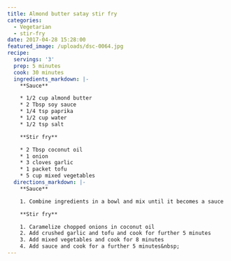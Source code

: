 ```yaml
---
title: Almond butter satay stir fry
categories:
  - Vegetarian
  - stir-fry
date: 2017-04-28 15:28:00
featured_image: /uploads/dsc-0064.jpg
recipe:
  servings: '3'
  prep: 5 minutes
  cook: 30 minutes
  ingredients_markdown: |-
    **Sauce**

    * 1/2 cup almond butter
    * 2 Tbsp soy sauce
    * 1/4 tsp paprika
    * 1/2 cup water
    * 1/2 tsp salt

    **Stir fry**

    * 2 Tbsp coconut oil
    * 1 onion
    * 3 cloves garlic
    * 1 packet tofu
    * 5 cup mixed vegetables
  directions_markdown: |-
    **Sauce**

    1. Combine ingredients in a bowl and mix until it becomes a sauce

    **Stir fry**

    1. Caramelize chopped onions in coconut oil
    2. Add crushed garlic and tofu and cook for further 5 minutes
    3. Add mixed vegetables and cook for 8 minutes
    4. Add sauce and cook for a further 5 minutes&nbsp;
---
```




